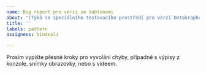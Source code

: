 ```yaml
---
name: Bug report pro verzi se šablonami
about: "(Týká se speciálního testovacího prostředí pro verzi OntoGrapheru se šablonami)"
title: ''
labels: pattern
assignees: bindeali

---
```


Prosím vypište přesné kroky pro vyvolání chyby, případně s výpisy z konzole, snímky obrazovky, nebo s videem.
